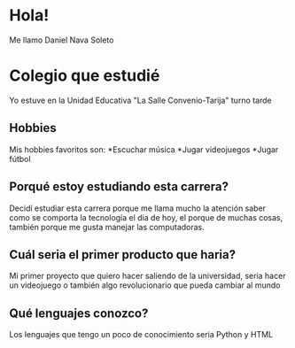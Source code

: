 # Hola!

Me llamo Daniel Nava Soleto


# Colegio que estudié

Yo estuve en la Unidad Educativa "La Salle  Convenio-Tarija" turno tarde

## Hobbies

Mis hobbies favoritos son:
*Escuchar música
*Jugar videojuegos
*Jugar fútbol 

## Porqué estoy estudiando esta carrera?
Decidí estudiar esta carrera porque me llama mucho la atención saber como se comporta la tecnología el dia de hoy, el porque de muchas cosas, también porque me gusta manejar las computadoras.


## Cuál seria el primer producto que haria?

Mi primer proyecto que quiero hacer saliendo de la universidad, seria hacer un videojuego o también algo revolucionario que pueda cambiar al mundo
## Qué lenguajes conozco?

Los lenguajes que tengo un poco de conocimiento seria Python y HTML
